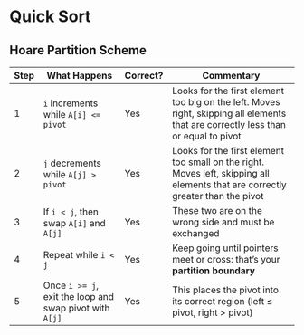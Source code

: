 # Quick Sort
## Hoare Partition Scheme

| Step | What Happens | Correct? | Commentary |
|------|--------------|----------|------------|
| 1 | `i` increments while `A[i] <= pivot` | Yes | Looks for the first element too big on the left. Moves right, skipping all elements that are correctly less than or equal to pivot |
| 2️ | `j` decrements while `A[j] > pivot` | Yes | Looks for the first element too small on the right. Moves left, skipping all elements that are correctly greater than the pivot |
| 3️ | If `i < j`, then swap `A[i]` and `A[j]` | Yes | These two are on the wrong side and must be exchanged |
| 4️ | Repeat while `i < j` | Yes | Keep going until pointers meet or cross: that’s your **partition boundary** |
| 5️ | Once `i >= j`, exit the loop and swap pivot with `A[j]` | Yes | This places the pivot into its correct region (left ≤ pivot, right > pivot) |